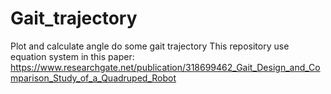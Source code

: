 # Gait_trajectory
Plot and calculate angle do some gait trajectory
This repository use equation system in this paper: https://www.researchgate.net/publication/318699462_Gait_Design_and_Comparison_Study_of_a_Quadruped_Robot
